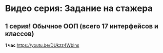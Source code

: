 # Видео серия: Задание на стажера

## 1 серия! Обычное ООП (всего 17 интерфейсов и классов)

**1 час**
https://youtu.be/DUkzz4Wblns
